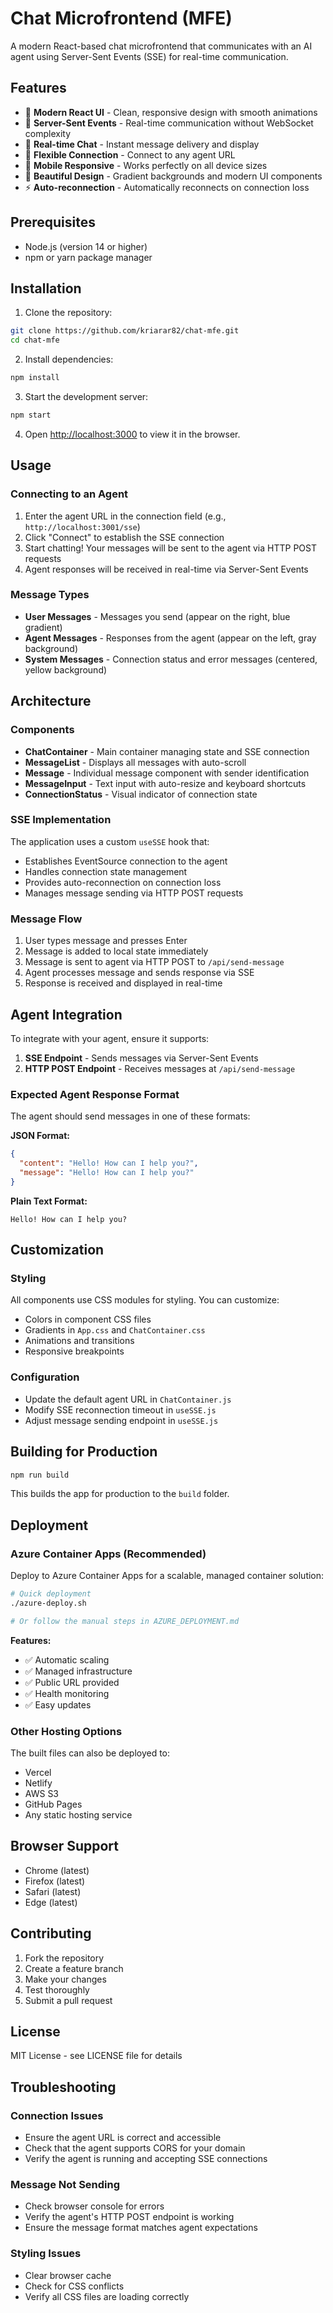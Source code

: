 # Chat Microfrontend (MFE)

A modern React-based chat microfrontend that communicates with an AI agent using Server-Sent Events (SSE) for real-time communication.

## Features

- 🚀 **Modern React UI** - Clean, responsive design with smooth animations
- 📡 **Server-Sent Events** - Real-time communication without WebSocket complexity
- 💬 **Real-time Chat** - Instant message delivery and display
- 🔌 **Flexible Connection** - Connect to any agent URL
- 📱 **Mobile Responsive** - Works perfectly on all device sizes
- 🎨 **Beautiful Design** - Gradient backgrounds and modern UI components
- ⚡ **Auto-reconnection** - Automatically reconnects on connection loss

## Prerequisites

- Node.js (version 14 or higher)
- npm or yarn package manager

## Installation

1. Clone the repository:
```bash
git clone https://github.com/kriarar82/chat-mfe.git
cd chat-mfe
```

2. Install dependencies:
```bash
npm install
```

3. Start the development server:
```bash
npm start
```

4. Open [http://localhost:3000](http://localhost:3000) to view it in the browser.

## Usage

### Connecting to an Agent

1. Enter the agent URL in the connection field (e.g., `http://localhost:3001/sse`)
2. Click "Connect" to establish the SSE connection
3. Start chatting! Your messages will be sent to the agent via HTTP POST requests
4. Agent responses will be received in real-time via Server-Sent Events

### Message Types

- **User Messages** - Messages you send (appear on the right, blue gradient)
- **Agent Messages** - Responses from the agent (appear on the left, gray background)
- **System Messages** - Connection status and error messages (centered, yellow background)

## Architecture

### Components

- **ChatContainer** - Main container managing state and SSE connection
- **MessageList** - Displays all messages with auto-scroll
- **Message** - Individual message component with sender identification
- **MessageInput** - Text input with auto-resize and keyboard shortcuts
- **ConnectionStatus** - Visual indicator of connection state

### SSE Implementation

The application uses a custom `useSSE` hook that:
- Establishes EventSource connection to the agent
- Handles connection state management
- Provides auto-reconnection on connection loss
- Manages message sending via HTTP POST requests

### Message Flow

1. User types message and presses Enter
2. Message is added to local state immediately
3. Message is sent to agent via HTTP POST to `/api/send-message`
4. Agent processes message and sends response via SSE
5. Response is received and displayed in real-time

## Agent Integration

To integrate with your agent, ensure it supports:

1. **SSE Endpoint** - Sends messages via Server-Sent Events
2. **HTTP POST Endpoint** - Receives messages at `/api/send-message`

### Expected Agent Response Format

The agent should send messages in one of these formats:

**JSON Format:**
```json
{
  "content": "Hello! How can I help you?",
  "message": "Hello! How can I help you?"
}
```

**Plain Text Format:**
```
Hello! How can I help you?
```

## Customization

### Styling

All components use CSS modules for styling. You can customize:
- Colors in component CSS files
- Gradients in `App.css` and `ChatContainer.css`
- Animations and transitions
- Responsive breakpoints

### Configuration

- Update the default agent URL in `ChatContainer.js`
- Modify SSE reconnection timeout in `useSSE.js`
- Adjust message sending endpoint in `useSSE.js`

## Building for Production

```bash
npm run build
```

This builds the app for production to the `build` folder.

## Deployment

### Azure Container Apps (Recommended)

Deploy to Azure Container Apps for a scalable, managed container solution:

```bash
# Quick deployment
./azure-deploy.sh

# Or follow the manual steps in AZURE_DEPLOYMENT.md
```

**Features:**
- ✅ Automatic scaling
- ✅ Managed infrastructure
- ✅ Public URL provided
- ✅ Health monitoring
- ✅ Easy updates

### Other Hosting Options

The built files can also be deployed to:
- Vercel
- Netlify
- AWS S3
- GitHub Pages
- Any static hosting service

## Browser Support

- Chrome (latest)
- Firefox (latest)
- Safari (latest)
- Edge (latest)

## Contributing

1. Fork the repository
2. Create a feature branch
3. Make your changes
4. Test thoroughly
5. Submit a pull request

## License

MIT License - see LICENSE file for details

## Troubleshooting

### Connection Issues

- Ensure the agent URL is correct and accessible
- Check that the agent supports CORS for your domain
- Verify the agent is running and accepting SSE connections

### Message Not Sending

- Check browser console for errors
- Verify the agent's HTTP POST endpoint is working
- Ensure the message format matches agent expectations

### Styling Issues

- Clear browser cache
- Check for CSS conflicts
- Verify all CSS files are loading correctly
